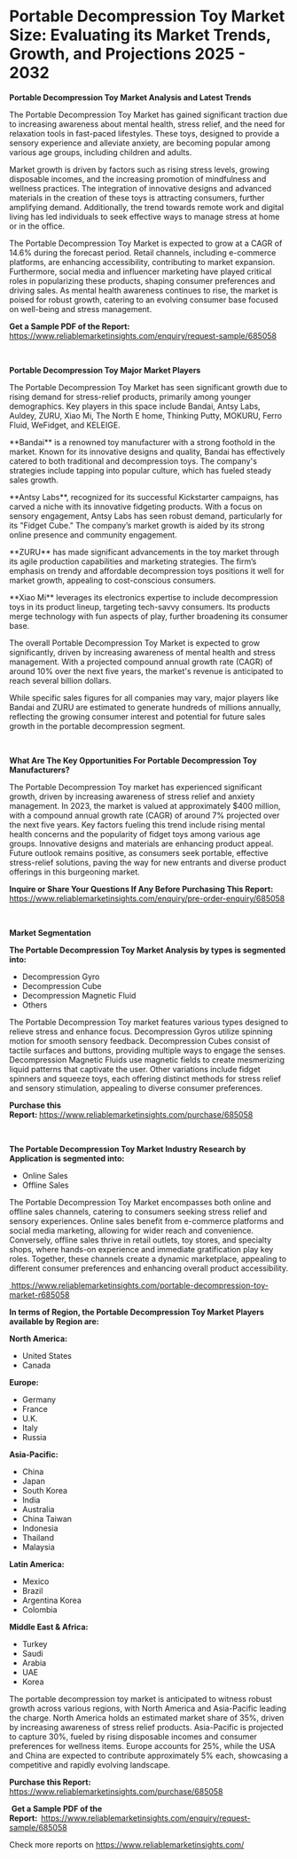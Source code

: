 <p><h1>Portable Decompression Toy Market Size: Evaluating its Market Trends, Growth, and Projections 2025 - 2032</h1></p><p><strong>Portable Decompression Toy Market Analysis and Latest Trends</strong></p>
<p><p>The Portable Decompression Toy Market has gained significant traction due to increasing awareness about mental health, stress relief, and the need for relaxation tools in fast-paced lifestyles. These toys, designed to provide a sensory experience and alleviate anxiety, are becoming popular among various age groups, including children and adults.</p><p>Market growth is driven by factors such as rising stress levels, growing disposable incomes, and the increasing promotion of mindfulness and wellness practices. The integration of innovative designs and advanced materials in the creation of these toys is attracting consumers, further amplifying demand. Additionally, the trend towards remote work and digital living has led individuals to seek effective ways to manage stress at home or in the office.</p><p>The Portable Decompression Toy Market is expected to grow at a CAGR of 14.6% during the forecast period. Retail channels, including e-commerce platforms, are enhancing accessibility, contributing to market expansion. Furthermore, social media and influencer marketing have played critical roles in popularizing these products, shaping consumer preferences and driving sales. As mental health awareness continues to rise, the market is poised for robust growth, catering to an evolving consumer base focused on well-being and stress management.</p></p>
<p><strong>Get a Sample PDF of the Report:&nbsp;</strong> <a href="https://www.reliablemarketinsights.com/enquiry/request-sample/685058?utm_campaign=3558&utm_medium=2&utm_source=Github&utm_content=ia&utm_term=29032025&utm_id=portable-decompression-toy">https://www.reliablemarketinsights.com/enquiry/request-sample/685058</a></p>
<p>&nbsp;</p>
<p><strong>Portable Decompression Toy Major Market Players</strong></p>
<p><p>The Portable Decompression Toy Market has seen significant growth due to rising demand for stress-relief products, primarily among younger demographics. Key players in this space include Bandai, Antsy Labs, Auldey, ZURU, Xiao Mi, The North E home, Thinking Putty, MOKURU, Ferro Fluid, WeFidget, and KELEIGE.</p><p>**Bandai** is a renowned toy manufacturer with a strong foothold in the market. Known for its innovative designs and quality, Bandai has effectively catered to both traditional and decompression toys. The company's strategies include tapping into popular culture, which has fueled steady sales growth.</p><p>**Antsy Labs**, recognized for its successful Kickstarter campaigns, has carved a niche with its innovative fidgeting products. With a focus on sensory engagement, Antsy Labs has seen robust demand, particularly for its "Fidget Cube." The company’s market growth is aided by its strong online presence and community engagement.</p><p>**ZURU** has made significant advancements in the toy market through its agile production capabilities and marketing strategies. The firm’s emphasis on trendy and affordable decompression toys positions it well for market growth, appealing to cost-conscious consumers.</p><p>**Xiao Mi** leverages its electronics expertise to include decompression toys in its product lineup, targeting tech-savvy consumers. Its products merge technology with fun aspects of play, further broadening its consumer base.</p><p>The overall Portable Decompression Toy Market is expected to grow significantly, driven by increasing awareness of mental health and stress management. With a projected compound annual growth rate (CAGR) of around 10% over the next five years, the market's revenue is anticipated to reach several billion dollars.</p><p>While specific sales figures for all companies may vary, major players like Bandai and ZURU are estimated to generate hundreds of millions annually, reflecting the growing consumer interest and potential for future sales growth in the portable decompression segment.</p></p>
<p>&nbsp;</p>
<p><strong>What Are The Key Opportunities For Portable Decompression Toy Manufacturers?</strong></p>
<p><p>The Portable Decompression Toy market has experienced significant growth, driven by increasing awareness of stress relief and anxiety management. In 2023, the market is valued at approximately $400 million, with a compound annual growth rate (CAGR) of around 7% projected over the next five years. Key factors fueling this trend include rising mental health concerns and the popularity of fidget toys among various age groups. Innovative designs and materials are enhancing product appeal. Future outlook remains positive, as consumers seek portable, effective stress-relief solutions, paving the way for new entrants and diverse product offerings in this burgeoning market.</p></p>
<p><strong>Inquire or Share Your Questions If Any Before Purchasing This Report:</strong> <a href="https://www.reliablemarketinsights.com/enquiry/pre-order-enquiry/685058?utm_campaign=3558&utm_medium=2&utm_source=Github&utm_content=ia&utm_term=29032025&utm_id=portable-decompression-toy">https://www.reliablemarketinsights.com/enquiry/pre-order-enquiry/685058</a></p>
<p>&nbsp;</p>
<p><strong>Market Segmentation</strong></p>
<p><strong>The Portable Decompression Toy Market Analysis by types is segmented into:</strong></p>
<p><ul><li>Decompression Gyro</li><li>Decompression Cube</li><li>Decompression Magnetic Fluid</li><li>Others</li></ul></p>
<p><p>The Portable Decompression Toy market features various types designed to relieve stress and enhance focus. Decompression Gyros utilize spinning motion for smooth sensory feedback. Decompression Cubes consist of tactile surfaces and buttons, providing multiple ways to engage the senses. Decompression Magnetic Fluids use magnetic fields to create mesmerizing liquid patterns that captivate the user. Other variations include fidget spinners and squeeze toys, each offering distinct methods for stress relief and sensory stimulation, appealing to diverse consumer preferences.</p></p>
<p><strong>Purchase this Report:&nbsp;</strong><a href="https://www.reliablemarketinsights.com/purchase/685058?utm_campaign=3558&utm_medium=2&utm_source=Github&utm_content=ia&utm_term=29032025&utm_id=portable-decompression-toy">https://www.reliablemarketinsights.com/purchase/685058</a></p>
<p>&nbsp;</p>
<p><strong>The Portable Decompression Toy Market Industry Research by Application is segmented into:</strong></p>
<p><ul><li>Online Sales</li><li>Offline Sales</li></ul></p>
<p><p>The Portable Decompression Toy Market encompasses both online and offline sales channels, catering to consumers seeking stress relief and sensory experiences. Online sales benefit from e-commerce platforms and social media marketing, allowing for wider reach and convenience. Conversely, offline sales thrive in retail outlets, toy stores, and specialty shops, where hands-on experience and immediate gratification play key roles. Together, these channels create a dynamic marketplace, appealing to different consumer preferences and enhancing overall product accessibility.</p></p>
<p><a href="https://www.reliablemarketinsights.com/portable-decompression-toy-market-r685058?utm_campaign=3558&utm_medium=2&utm_source=Github&utm_content=ia&utm_term=29032025&utm_id=portable-decompression-toy">&nbsp;https://www.reliablemarketinsights.com/portable-decompression-toy-market-r685058</a></p>
<p><strong>In terms of Region, the Portable Decompression Toy Market Players available by Region are:</strong></p>
<p>
    <p> <strong> North America: </strong>
        <ul>
            <li>United States</li>
            <li>Canada</li>
        </ul>
        </p> 
    <p> <strong> Europe: </strong>
        <ul>
            <li>Germany</li>
            <li>France</li>
            <li>U.K.</li>
            <li>Italy</li>
            <li>Russia</li>
        </ul>
        </p> 
    <p> <strong> Asia-Pacific: </strong>
        <ul>
            <li>China</li>
            <li>Japan</li>
            <li>South Korea</li>
            <li>India</li>
            <li>Australia</li>
            <li>China Taiwan</li>
            <li>Indonesia</li>
            <li>Thailand</li>
            <li>Malaysia</li>
        </ul>
        </p> 
    <p> <strong> Latin America: </strong>
        <ul>
            <li>Mexico</li>
            <li>Brazil</li>
            <li>Argentina Korea</li>
            <li>Colombia</li>
        </ul>
        </p> 
    <p> <strong> Middle East & Africa: </strong>
        <ul>
            <li>Turkey</li>
            <li>Saudi</li>
            <li>Arabia</li>
            <li>UAE</li>
            <li>Korea</li>
        </ul>
    </p>
    </p>
<p><p>The portable decompression toy market is anticipated to witness robust growth across various regions, with North America and Asia-Pacific leading the charge. North America holds an estimated market share of 35%, driven by increasing awareness of stress relief products. Asia-Pacific is projected to capture 30%, fueled by rising disposable incomes and consumer preferences for wellness items. Europe accounts for 25%, while the USA and China are expected to contribute approximately 5% each, showcasing a competitive and rapidly evolving landscape.</p></p>
<p><strong>Purchase this Report: </strong><a href="https://www.reliablemarketinsights.com/purchase/685058?utm_campaign=3558&utm_medium=2&utm_source=Github&utm_content=ia&utm_term=29032025&utm_id=portable-decompression-toy">https://www.reliablemarketinsights.com/purchase/685058</a></p>
<p>&nbsp;<strong>Get a Sample PDF of the Report:&nbsp;&nbsp;</strong><a href="https://www.reliablemarketinsights.com/enquiry/request-sample/685058?utm_campaign=3558&utm_medium=2&utm_source=Github&utm_content=ia&utm_term=29032025&utm_id=portable-decompression-toy">https://www.reliablemarketinsights.com/enquiry/request-sample/685058</a></p>
<p><strong></strong></p>
<p>Check more reports on <a href="https://www.reliablemarketinsights.com/?utm_campaign=3558&utm_medium=2&utm_source=Github&utm_content=ia&utm_term=29032025&utm_id=portable-decompression-toy">https://www.reliablemarketinsights.com/</a></p>